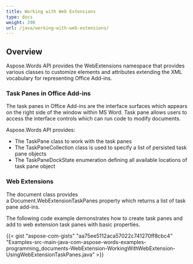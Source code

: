 ```yaml
---
title: Working with Web Extensions
type: docs
weight: 390
url: /java/working-with-web-extensions/
---
```


## Overview

Aspose.Words API provides the WebExtensions namespace that provides various classes to customize elements and attributes extending the XML vocabulary for representing Office Add-ins.

### Task Panes in Office Add-ins

The task panes in Office Add-ins are the interface surfaces which appears on the right side of the window within MS Word. Task pane allows users to access the interface controls which can run code to modify documents.

Aspose.Words API provides: 

- The TaskPane class to work with the task panes
- The TaskPaneCollection class is used to specify a list of persisted task pane objects
- The TaskPaneDockState enumeration defining all available locations of task pane object

### Web Extensions

The document class provides a Document.WebExtensionTaskPanes property which returns a list of task pane add-ins.

The following code example demonstrates how to create task panes and add to web extension task panes with basic properties. 

{{< gist "aspose-com-gists" "aa75ee5112aca57022c741270ff8cbc4" "Examples-src-main-java-com-aspose-words-examples-programming_documents-WebExtension-WorkingWithWebExtension-UsingWebExtensionTaskPanes.java" >}}
